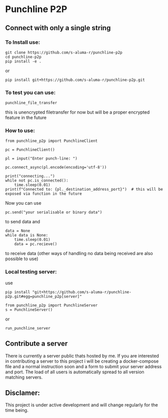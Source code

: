 # Punchline P2P
##  Connect with only a single string
### To Install use:
```
git clone https://github.com/s-aluma-r/punchline-p2p
cd punchline-p2p
pip install -e .
```
or 
```
pip install git+https://github.com/s-aluma-r/punchline-p2p.git
```

### To test you can use:
```
punchline_file_transfer
```
this is unencrypted filetransfer for now but will be a proper encrypted feature in the future

### How to use:
```
from punchline_p2p import PunchlineClient

pc = PunchlineClient()

pl = input("Enter punch-line: ")
	
pc.connect_async(pl.encode(encoding='utf-8'))

print("connecting...")
while not pc.is_connected():
    time.sleep(0.01)
print(f"Connected to: {pl._destination_address_port}")  # this will be exposed via function in the future
```
Now you can use
```
pc.send("your serialisable or binary data")
```
to send data
and
```
data = None
while data is None:
	time.sleep(0.01)
	data = pc.recieve()
```
to receive data (other ways of handling no data being received are also possible to use)

### Local testing server:
use
```
pip install "git+https://github.com/s-aluma-r/punchline-p2p.git#egg=punchline_p2p[server]"
```
```
from punchline_p2p import PunchlineServer
s = PunchlineServer()
```
or
```
run_punchline_server
```

## Contribute a server
There is currently a server public thats hosted by me.
If you are interested in contributing a server to this project i will be creating a docker-compose file and a normal instruction soon and a form to submit your server address and port.
The load of all users is automatically spread to all version matching servers.

## Disclamer:
This project is under active development and will change regularly for the time being.
